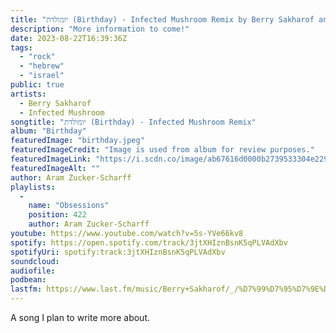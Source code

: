```yaml
---
title: "יומולדת (Birthday) - Infected Mushroom Remix by Berry Sakharof and Infected Mushroom"
description: "More information to come!"
date: 2023-08-22T16:39:36Z
tags:
  - "rock"
  - "hebrew"
  - "israel"
public: true
artists:
  - Berry Sakharof
  - Infected Mushroom
songtitle: "יומולדת (Birthday) - Infected Mushroom Remix"
album: "Birthday"
featuredImage: "birthday.jpeg"
featuredImageCredit: "Image is used from album for review purposes."
featuredImageLink: "https://i.scdn.co/image/ab67616d0000b2739533304e22957c0c4d396912"
featuredImageAlt: ""
author: Aram Zucker-Scharff
playlists:
  -
    name: "Obsessions"
    position: 422
    author: Aram Zucker-Scharff
youtube: https://www.youtube.com/watch?v=5s-YVe66kv8
spotify: https://open.spotify.com/track/3jtXHIznBsnK5qPLVAdXbv
spotifyUri: spotify:track:3jtXHIznBsnK5qPLVAdXbv
soundcloud:
audiofile:
podbean:
lastfm: https://www.last.fm/music/Berry+Sakharof/_/%D7%99%D7%95%D7%9E%D7%95%D7%9C%D7%93%D7%AA+-+Infected+Mushroom+Remix
---
```


A song I plan to write more about.
		